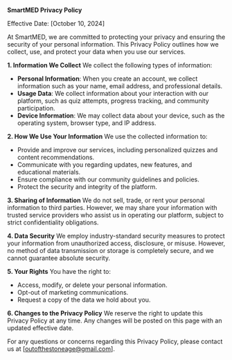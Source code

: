 **SmartMED Privacy Policy**

Effective Date: [October 10, 2024]

At SmartMED, we are committed to protecting your privacy and ensuring the security of your
personal information. This Privacy Policy outlines how we collect, use, and protect your data
when you use our services.

**1. Information We Collect** We collect the following types of information:
  * **Personal Information**: When you create an account, we collect information such as your
name, email address, and professional details.
  * **Usage Data**: We collect information about your interaction with our platform, such as
quiz attempts, progress tracking, and community participation.
  * **Device Information**: We may collect data about your device, such as the operating
system, browser type, and IP address.

**2. How We Use Your Information** We use the collected information to:
  * Provide and improve our services, including personalized quizzes and content
recommendations.
  * Communicate with you regarding updates, new features, and educational materials.
  * Ensure compliance with our community guidelines and policies.
  * Protect the security and integrity of the platform.

**3. Sharing of Information** We do not sell, trade, or rent your personal information to third
parties. However, we may share your information with trusted service providers who assist us in
operating our platform, subject to strict confidentiality obligations.

**4. Data Security** We employ industry-standard security measures to protect your information
from unauthorized access, disclosure, or misuse. However, no method of data transmission or
storage is completely secure, and we cannot guarantee absolute security.

**5. Your Rights** You have the right to:
  * Access, modify, or delete your personal information.
  * Opt-out of marketing communications.
  * Request a copy of the data we hold about you.

**6. Changes to the Privacy Policy** We reserve the right to update this Privacy Policy at any time.
Any changes will be posted on this page with an updated effective date.

For any questions or concerns regarding this Privacy Policy, please contact us at
[outofthestoneage@gmail.com].
